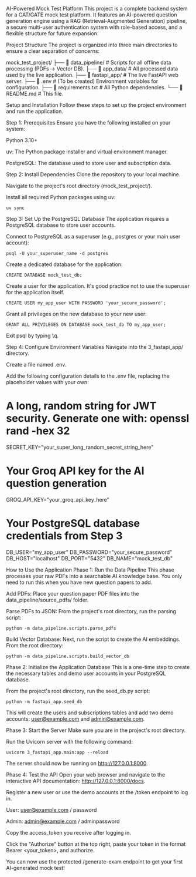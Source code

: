 AI-Powered Mock Test Platform
This project is a complete backend system for a CAT/GATE mock test platform. It features an AI-powered question generation engine using a RAG (Retrieval-Augmented Generation) pipeline, a secure multi-user authentication system with role-based access, and a flexible structure for future expansion.

Project Structure
The project is organized into three main directories to ensure a clear separation of concerns:

mock_test_project/
├── 📁 data_pipeline/      # Scripts for all offline data processing (PDFs -> Vector DB).
├── 📁 app_data/           # All processed data used by the live application.
├── 📁 fastapi_app/        # The live FastAPI web server.
├── 📄 .env                  # (To be created) Environment variables for configuration.
├── 📄 requirements.txt      # All Python dependencies.
└── 📄 README.md             # This file.

Setup and Installation
Follow these steps to set up the project environment and run the application.

Step 1: Prerequisites
Ensure you have the following installed on your system:

Python 3.10+

uv: The Python package installer and virtual environment manager.

PostgreSQL: The database used to store user and subscription data.

Step 2: Install Dependencies
Clone the repository to your local machine.

Navigate to the project's root directory (mock_test_project/).

Install all required Python packages using uv:

```uv sync```

Step 3: Set Up the PostgreSQL Database
The application requires a PostgreSQL database to store user accounts.

Connect to PostgreSQL as a superuser (e.g., postgres or your main user account):

```psql -U your_superuser_name -d postgres```

Create a dedicated database for the application:

```CREATE DATABASE mock_test_db;```

Create a user for the application. It's good practice not to use the superuser for the application itself.

```CREATE USER my_app_user WITH PASSWORD 'your_secure_password';```

Grant all privileges on the new database to your new user:

```GRANT ALL PRIVILEGES ON DATABASE mock_test_db TO my_app_user;```

Exit psql by typing \q.

Step 4: Configure Environment Variables
Navigate into the 3_fastapi_app/ directory.

Create a file named .env.

Add the following configuration details to the .env file, replacing the placeholder values with your own:

# A long, random string for JWT security. Generate one with: openssl rand -hex 32
SECRET_KEY="your_super_long_random_secret_string_here"

# Your Groq API key for the AI question generation
GROQ_API_KEY="your_groq_api_key_here"

# Your PostgreSQL database credentials from Step 3
DB_USER="my_app_user"
DB_PASSWORD="your_secure_password"
DB_HOST="localhost"
DB_PORT="5432"
DB_NAME="mock_test_db"

How to Use the Application
Phase 1: Run the Data Pipeline
This phase processes your raw PDFs into a searchable AI knowledge base. You only need to run this when you have new question papers to add.

Add PDFs: Place your question paper PDF files into the data_pipeline/source_pdfs/ folder.

Parse PDFs to JSON: From the project's root directory, run the parsing script:

```python -m data_pipeline.scripts.parse_pdfs```

Build Vector Database: Next, run the script to create the AI embeddings. From the root directory:

```python -m data_pipeline.scripts.build_vector_db```

Phase 2: Initialize the Application Database
This is a one-time step to create the necessary tables and demo user accounts in your PostgreSQL database.

From the project's root directory, run the seed_db.py script:

```python -m fastapi_app.seed_db```

This will create the users and subscriptions tables and add two demo accounts: user@example.com and admin@example.com.

Phase 3: Start the Server
Make sure you are in the project's root directory.

Run the Uvicorn server with the following command:

```uvicorn 3_fastapi_app.main:app --reload```

The server should now be running on http://127.0.0.1:8000.

Phase 4: Test the API
Open your web browser and navigate to the interactive API documentation: http://127.0.0.1:8000/docs.

Register a new user or use the demo accounts at the /token endpoint to log in.

User: user@example.com / password

Admin: admin@example.com / adminpassword

Copy the access_token you receive after logging in.

Click the "Authorize" button at the top right, paste your token in the format Bearer <your_token>, and authorize.

You can now use the protected /generate-exam endpoint to get your first AI-generated mock test!